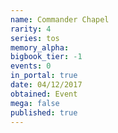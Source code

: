 ```yaml
---
name: Commander Chapel
rarity: 4
series: tos
memory_alpha:
bigbook_tier: -1
events: 0
in_portal: true
date: 04/12/2017
obtained: Event
mega: false
published: true
---
```



